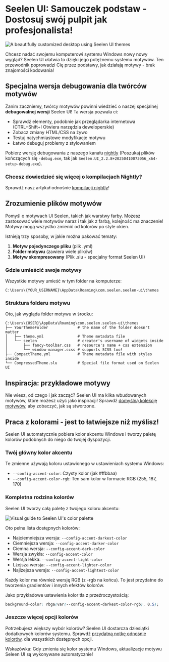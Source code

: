 # Seelen UI: Samouczek podstaw - Dostosuj swój pulpit jak profesjonalista!

![A beautifully customized desktop using Seelen UI themes](https://raw.githubusercontent.com/Seelen-Inc/sl-blogs/refs/heads/master/blog/seelen-ui-theme-tutorial/image.png)

Chcesz nadać swojemu komputerowi systemu Windows nowy nowy wygląd? Seelen UI
ułatwia to dzięki jego potężnemu systemu motywów. Ten przewodnik poprowadzi Cię przez
podstawy, jak działają motywy - brak znajomości kodowania!

## Specjalna wersja debugowania dla twórców motywów

Zanim zaczniemy, twórcy motywów powinni wiedzieć o naszej specjalnej **debugowalnej wersji** Seelen UI! Ta wersja pozwala ci:

- Sprawdź elementy, podobnie jak przeglądarka internetowa (CTRL+Shift+I Otwiera narzędzia deweloperskie)
- Zobacz zmiany HTML/CSS na żywo
- Testuj natychmiastowe modyfikacje motywu
- Łatwo debuguj problemy z stylowaniem

Pobierz wersję debugowania z naszego kanału [nightly](https://seelen.io/apps/seelen-ui/releases/nightly)
(Poszukaj plików kończących się `-debug.exe`, tak jak
`Seelen.UI_2.2.8+20250410073056_x64-setup-debug.exe`).

### Chcesz dowiedzieć się więcej o kompilacjach Nightly?

Sprawdź nasz artykuł odnośnie [kompilacji nightly](https://seelen.io/blog/seelen-ui-nightly)!

## Zrozumienie plików motywów

Pomyśl o motywach UI Seelen, takich jak warstwy farby. Możesz zastosować wiele
motywów naraz i tak jak z farbą, kolejność ma znaczenie! Motywy
mogą wszystko zmienić od kolorów po style okien.

Istnieją trzy sposoby, w jakie można pakować tematy:

1. **Motyw pojedynczego pliku** (plik .yml)
2. **Folder motywu** (zawiera wiele plików)
3. **Motyw skompresowany** (Plik .slu - specjalny format Seelen UI)

### Gdzie umieścić swoje motywy

Wszystkie motywy umieść w tym folder na komputerze:

```text
C:\Users\{YOUR_USERNAME}\AppData\Roaming\com.seelen.seelen-ui\themes
```

### Struktura folderu motywu

Oto, jak wygląda folder motywu w środku:

```text
C:\Users\{USER}\AppData\Roaming\com.seelen.seelen-ui\themes
├── YourThemeFolder             # the name of the folder doesn't matter
│   ├── theme.yml               # Theme metadata file
│   └── seelen                  # creator's username of widgets inside
│       ├── fancy-toolbar.css   # resource's name + css extension
│       └── window-manager.scss # supports SCSS too!
├── CompactTheme.yml            # Theme metadata file with styles inside
└── CompressedTheme.slu         # Special file format used on Seelen UI
```

## Inspiracja: przykładowe motywy

Nie wiesz, od czego i jak zacząć? Seelen UI ma kilka wbudowanych motywów, które możesz użyć jako inspiracji! 
Sprawdź [domyślną kolekcję motywów](https://github.com/eythaann/Seelen-UI/tree/master/static/themes),
aby zobaczyć, jak są stworzone.

## Praca z kolorami - jest to łatwiejsze niż myślisz!

Seelen UI automatycznie pobiera kolor akcentu Windows i tworzy paletę kolorów podobnych do niego do twojej dyspozycji.

### Twój główny kolor akcentu

Te zmienne używają koloru ustawionego w ustawieniach systemu Windows:

- `--config-accent-color`: Czysty kolor (jak #ffbbaa)
- `--config-accent-color-rgb`: Ten sam kolor w formacie RGB (255, 187, 170)

### Kompletna rodzina kolorów

Seelen UI tworzy całą paletę z twojego koloru akcentu:

![Visual guide to Seelen UI's color palette](https://raw.githubusercontent.com/Seelen-Inc/sl-blogs/refs/heads/master/blog/seelen-ui-theme-tutorial/colors.png)

Oto pełna lista dostępnych kolorów:

- Najciemniejsza wersja: `--config-accent-darkest-color`
- Ciemniejsza wersja: `--config-accent-darker-color`
- Ciemna wersja: `--config-accent-dark-color`
- Wersja zwykła: `--config-accent-color`
- Wersja lekka: `--config-accent-light-color`
- Lżejsza wersja: `--config-accent-lighter-color`
- Najlżejsza wersja: `--config-accent-lightest-color`

Każdy kolor ma również wersję RGB (z -rgb na końcu). To jest przydatne do tworzenia gradientów i innych efektów kolorów.

Jako przykładowe ustawienia kolor tła z przeźroczystością:

```css
background-color: rbga(var(--config-accent-darkest-color-rgb), 0.5);
```

### Jeszcze więcej opcji kolorów

Potrzebujesz większy wybór kolorów? Seelen UI dostarcza dziesiątki dodatkowych kolorów
systemu. Sprawdź [przydatną notkę odnośnie kolorów](https://gist.github.com/eythaann/cd9a3cda0206ce23a17f5ea00ec2ba06), dla wszystkich dostępnych opcji.

Wskazówka: Gdy zmienia się kolor systemu Windows, aktualizacje motywu Seleen UI są wykonywane
automatycznie!
